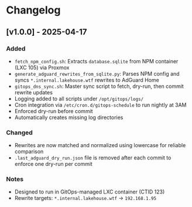 # Changelog

## [v1.0.0] - 2025-04-17
### Added
- `fetch_npm_config.sh`: Extracts `database.sqlite` from NPM container (LXC 105) via Proxmox
- `generate_adguard_rewrites_from_sqlite.py`: Parses NPM config and syncs `*.internal.lakehouse.wtf` rewrites to AdGuard Home
- `gitops_dns_sync.sh`: Master sync script to fetch, dry-run, then commit rewrite updates
- Logging added to all scripts under `/opt/gitops/logs/`
- Cron integration via `/etc/cron.d/gitops-schedule` to run nightly at 3AM
- Enforced dry-run before commit
- Automatically creates missing log directories

### Changed
- Rewrites are now matched and normalized using lowercase for reliable comparison
- `.last_adguard_dry_run.json` file is removed after each commit to enforce one dry-run per commit

### Notes
- Designed to run in GitOps-managed LXC container (CTID 123)
- Rewrite targets: `*.internal.lakehouse.wtf` → `192.168.1.95`
